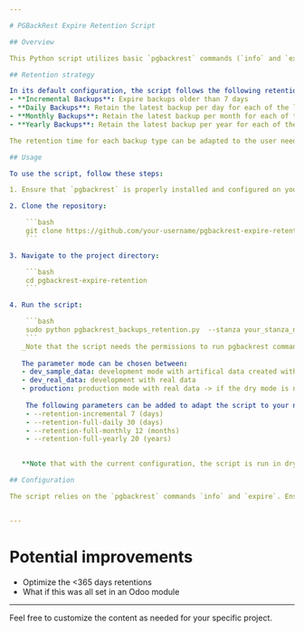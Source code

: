 ```yaml
---

# PGBackRest Expire Retention Script

## Overview

This Python script utilizes basic `pgbackrest` commands (`info` and `expire`) to manage backups efficiently. The script automates the expiration of incremental and full backups according to the strategy defined by the user.

## Retention strategy

In its default configuration, the script follows the following retention strategy:
- **Incremental Backups**: Expire backups older than 7 days
- **Daily Backups**: Retain the latest backup per day for each of the last 30 days
- **Monthly Backups**: Retain the latest backup per month for each of the last 12 months
- **Yearly Backups**: Retain the latest backup per year for each of the last 20 years

The retention time for each backup type can be adapted to the user need by adding parameters to the script (see below).

## Usage

To use the script, follow these steps:

1. Ensure that `pgbackrest` is properly installed and configured on your system.

2. Clone the repository:

    ```bash
    git clone https://github.com/your-username/pgbackrest-expire-retention.git
    ```

3. Navigate to the project directory:

    ```bash
    cd pgbackrest-expire-retention
    ```

4. Run the script:

    ```bash
    sudo python pgbackrest_backups_retention.py  --stanza your_stanza_name --dry-run --mode production
    ```
   _Note that the script needs the permissions to run pgbackrest commands._
   
   The parameter mode can be chosen between:
   - dev_sample_data: development mode with artifical data created with the script "pgbackrest_backups_create_database.py" 
   - dev_real_data: development with real data
   - production: production mode with real data -> if the dry mode is not activated, the backup will be definitely cleaned.
   
    The following parameters can be added to adapt the script to your needs:
    - --retention-incremental 7 (days)
    - --retention-full-daily 30 (days)
    - --retention-full-monthly 12 (months)
    - --retention-full-yearly 20 (years)

    
   **Note that with the current configuration, the script is run in dry-run mode. Once you have checked that everything works properly, you can remove the parameter --dry-run to clean the backups definitely.**

## Configuration

The script relies on the `pgbackrest` commands `info` and `expire`. Ensure that the script is executed at an appropriate frequency to achieve the desired backup retention strategy.


---
```

# Potential improvements
- Optimize the <365 days retentions
- What if this was all set in an Odoo module
---

Feel free to customize the content as needed for your specific project.
